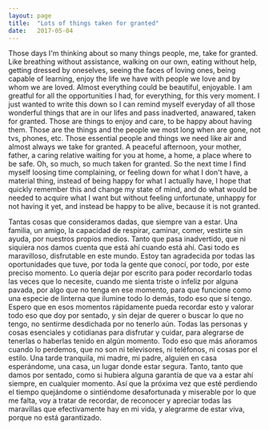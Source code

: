 ```yaml
---
layout: page
title:  "Lots of things taken for granted"
date:   2017-05-04
---
```

Those days I'm thinking about so many things people, me, take for granted. Like breathing without assistance, walking on our own, eating without help, getting dressed by oneselves, seeing the faces of loving ones, being capable of learning, enjoy the life we have with people we love and by whom we are loved.
Almost everything could be beautiful, enjoyable. I am greatful for all the opportunities I had, for everything, for this very moment.
I just wanted to write this down so I can remind myself everyday of all those wonderful things that are in our lifes and pass inadverted, anawared, taken for granted.
Those are things to enjoy and care, to be happy about having them. Those are the things and the people we most long when are gone, not tvs, phones, etc. Those essential people and things we need like air and almost always we take for granted.
A peaceful afternoon, your mother, father, a caring relative waiting for you at home, a home, a place where to be safe. Oh, so much, so much taken for granted.
So the next time I find myself loosing time complaining, or feeling down for what I don't have, a material thing, instead of being happy for what I actually have, I hope that quickly remember this and change my state of mind, and do what would be needed to acquire what I want but without feeling unfortunate, unhappy for not having it yet, and instead be happy to be alive, because it is not granted.

Tantas cosas que consideramos dadas, que siempre van a estar. Una familia, un amigo, la capacidad de respirar, caminar, comer, vestirte sin ayuda, por nuestros propios medios. Tanto que pasa inadvertido, que ni siquiera nos damos cuenta que está ahí cuando está ahí.
Casi todo es maravilloso, disfrutable en este mundo. Estoy tan agradecida por todas las oportunidades que tuve, por toda la gente que conocí, por todo, por este preciso momento.
Lo quería dejar por escrito para poder recordarlo todas las veces que lo necesite, cuando me sienta triste o infeliz por alguna pavada, por algo que no tenga en ese momento, para que funcione como una especie de linterna que ilumine todo lo demás, todo eso que sí tengo. Espero que en esos momentos rápidamente pueda recordar esto y valorar todo eso que doy por sentado, y sin dejar de querer o buscar lo que no tengo, no sentirme desdichada por no tenerlo aún.
Todas las personas y cosas esenciales y cotidianas para disfrutar y cuidar, para alegrarse de tenerlas o haberlas tenido en algún momento. Todo eso que más añoramos cuando lo perdemos, que no son ni televisores, ni teléfonos, ni cosas por el estilo.
Una tarde tranquila, mi madre, mi padre, alguien en casa esperándome, una casa, un lugar donde estar segura. Tanto, tanto que damos por sentado, como si hubiera alguna garantía de que va a estar ahí siempre, en cualquier momento.
Así que la próxima vez que esté perdiendo el tiempo quejándome o sintiéndome desafortunada y miserable por lo que me falta, voy a tratar de recordar, de reconocer y apreciar todas las maravillas que efectivamente hay en mi vida, y alegrarme de estar viva, porque no está garantizado.
